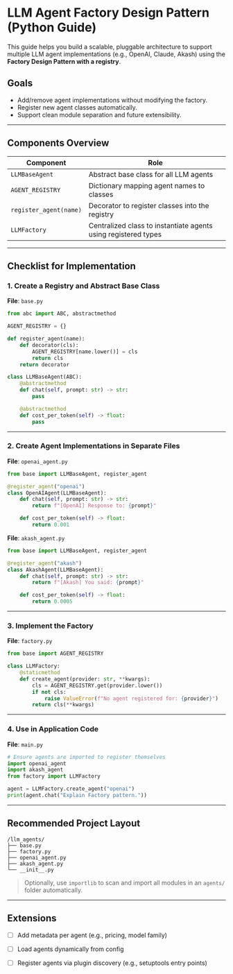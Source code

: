 # LLM Agent Factory Design Pattern (Python Guide)

This guide helps you build a scalable, pluggable architecture to support multiple LLM agent implementations (e.g., OpenAI, Claude, Akash) using the **Factory Design Pattern with a registry**. 

## Goals
- Add/remove agent implementations without modifying the factory.
- Register new agent classes automatically.
- Support clean module separation and future extensibility.

---

## Components Overview

| Component     | Role                                                                 |
|---------------|----------------------------------------------------------------------|
| `LLMBaseAgent`| Abstract base class for all LLM agents                              |
| `AGENT_REGISTRY` | Dictionary mapping agent names to classes                         |
| `register_agent(name)` | Decorator to register classes into the registry         |
| `LLMFactory`  | Centralized class to instantiate agents using registered types      |

---

## Checklist for Implementation

### 1. Create a Registry and Abstract Base Class

**File**: `base.py`
```python
from abc import ABC, abstractmethod

AGENT_REGISTRY = {}

def register_agent(name):
    def decorator(cls):
        AGENT_REGISTRY[name.lower()] = cls
        return cls
    return decorator

class LLMBaseAgent(ABC):
    @abstractmethod
    def chat(self, prompt: str) -> str:
        pass

    @abstractmethod
    def cost_per_token(self) -> float:
        pass
```

---

### 2. Create Agent Implementations in Separate Files

**File**: `openai_agent.py`
```python
from base import LLMBaseAgent, register_agent

@register_agent("openai")
class OpenAIAgent(LLMBaseAgent):
    def chat(self, prompt: str) -> str:
        return f"[OpenAI] Response to: {prompt}"

    def cost_per_token(self) -> float:
        return 0.001
```

**File**: `akash_agent.py`
```python
from base import LLMBaseAgent, register_agent

@register_agent("akash")
class AkashAgent(LLMBaseAgent):
    def chat(self, prompt: str) -> str:
        return f"[Akash] You said: {prompt}"

    def cost_per_token(self) -> float:
        return 0.0005
```

---

### 3. Implement the Factory

**File**: `factory.py`
```python
from base import AGENT_REGISTRY

class LLMFactory:
    @staticmethod
    def create_agent(provider: str, **kwargs):
        cls = AGENT_REGISTRY.get(provider.lower())
        if not cls:
            raise ValueError(f"No agent registered for: {provider}")
        return cls(**kwargs)
```

---

### 4. Use in Application Code

**File**: `main.py`
```python
# Ensure agents are imported to register themselves
import openai_agent
import akash_agent
from factory import LLMFactory

agent = LLMFactory.create_agent("openai")
print(agent.chat("Explain Factory pattern."))
```

---

## Recommended Project Layout
```
/llm_agents/
├── base.py
├── factory.py
├── openai_agent.py
├── akash_agent.py
└── __init__.py
```

> Optionally, use `importlib` to scan and import all modules in an `agents/` folder automatically.

---

## Extensions

- [ ] Add metadata per agent (e.g., pricing, model family)
- [ ] Load agents dynamically from config
- [ ] Register agents via plugin discovery (e.g., setuptools entry points)


